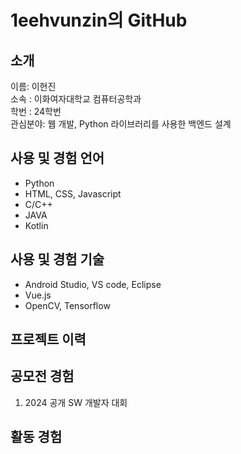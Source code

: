 # 1eehvunzin의 GitHub

## 소개
이름: 이현진 </br>
소속 : 이화여자대학교 컴퓨터공학과 </br>
학번 : 24학번 </br>
관심분야: 웹 개발, Python 라이브러리를 사용한 백엔드 설계 </br>

## 사용 및 경험 언어
+ Python
+ HTML, CSS, Javascript
+ C/C++
+ JAVA
+ Kotlin

## 사용 및 경험 기술
+ Android Studio, VS code, Eclipse
+ Vue.js
+ OpenCV, Tensorflow

## 프로젝트 이력
### 

## 공모전 경험
1. 2024 공개 SW 개발자 대회

<!--## 코딩, 알고리즘 대회 경험
1. 

## 수상 이력-->

## 활동 경험
  
